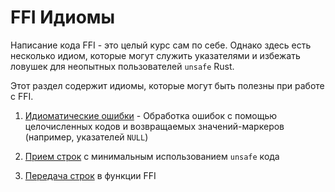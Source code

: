 # FFI Идиомы

Написание кода FFI - это целый курс сам по себе. Однако здесь есть несколько идиом, которые могут служить указателями и избежать ловушек для неопытных пользователей `unsafe` Rust.

Этот раздел содержит идиомы, которые могут быть полезны при работе с FFI.

1. [Идиоматические ошибки](./errors.md) - Обработка ошибок с помощью целочисленных кодов и возвращаемых значений-маркеров (например, указателей `NULL`)

2. [Прием строк](./accepting-strings.md) с минимальным использованием `unsafe` кода

3. [Передача строк](./passing-strings.md) в функции FFI
